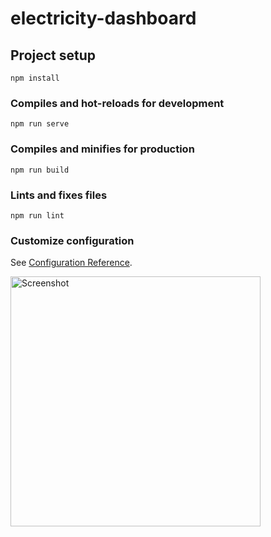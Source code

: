 # electricity-dashboard

## Project setup
```
npm install
```

### Compiles and hot-reloads for development
```
npm run serve
```

### Compiles and minifies for production
```
npm run build
```

### Lints and fixes files
```
npm run lint
```

### Customize configuration
See [Configuration Reference](https://cli.vuejs.org/config/).

<img src="[./screenshot.png](https://github.com/david0932/electricity-dashboard/blob/master/image/screenshot.png)" alt="Screenshot" width="400" />
